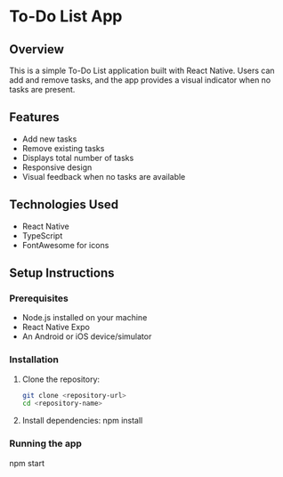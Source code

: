 # To-Do List App

## Overview
This is a simple To-Do List application built with React Native. Users can add and remove tasks, and the app provides a visual indicator when no tasks are present.

## Features
- Add new tasks
- Remove existing tasks
- Displays total number of tasks
- Responsive design
- Visual feedback when no tasks are available

## Technologies Used
- React Native
- TypeScript
- FontAwesome for icons

## Setup Instructions

### Prerequisites
- Node.js installed on your machine
- React Native Expo
- An Android or iOS device/simulator

### Installation
1. Clone the repository:
   ```bash
   git clone <repository-url>
   cd <repository-name>

2. Install dependencies:
    npm install

### Running the app
npm start
